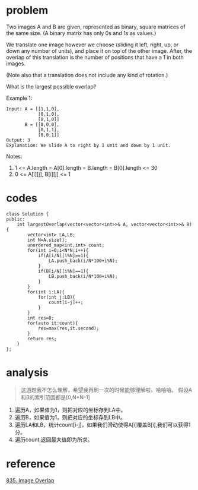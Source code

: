 # problem
Two images A and B are given, represented as binary, square matrices of the same size.  (A binary matrix has only 0s and 1s as values.)

We translate one image however we choose (sliding it left, right, up, or down any number of units), and place it on top of the other image.  After, the overlap of this translation is the number of positions that have a 1 in both images.

(Note also that a translation does not include any kind of rotation.)

What is the largest possible overlap?

Example 1:
```
Input: A = [[1,1,0],
            [0,1,0],
            [0,1,0]]
       B = [[0,0,0],
            [0,1,1],
            [0,0,1]]
Output: 3
Explanation: We slide A to right by 1 unit and down by 1 unit.
```
Notes:
1. 1 <= A.length = A[0].length = B.length = B[0].length <= 30
2. 0 <= A[i][j], B[i][j] <= 1


# codes
```
class Solution {
public:
    int largestOverlap(vector<vector<int>>& A, vector<vector<int>>& B) {
        vector<int> LA,LB;
        int N=A.size();
        unordered_map<int,int> count;
        for(int i=0;i<N*N;i++){
            if(A[i/N][i%N]==1){
                LA.push_back(i/N*100+i%N);
            }
            if(B[i/N][i%N]==1){
                LB.push_back(i/N*100+i%N);
            }
        }
        for(int i:LA){
            for(int j:LB){
                count[i-j]++;
            }
        }
        int res=0;
        for(auto it:count){
            res=max(res,it.second);
        }
        return res;
    }
};
```

# analysis
> 这道题我不怎么理解，希望我再刷一次的时候能够理解啦，哈哈哈。
假设A和B的索引范围都是[0,N*N-1]
1. 遍历A，如果值为1，则把对应的坐标存到LA中。
2. 遍历B，如果值为1，则把对应的坐标存到LB中。
3. 遍历LA和LB，统计count[i-j]，如果我们滑动使得A[i]覆盖B[i],我们可以获得1分。
4. 遍历count,返回最大值即为所求。

# reference
[835. Image Overlap][1]

[1]: https://leetcode.com/problems/image-overlap/discuss/130623/C++JavaPython-Straight-Forward
